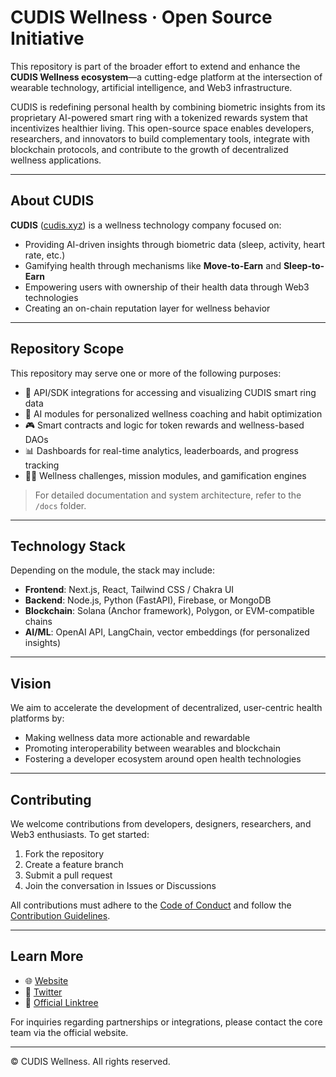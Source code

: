 # CUDIS Wellness · Open Source Initiative

This repository is part of the broader effort to extend and enhance the **CUDIS Wellness ecosystem**—a cutting-edge platform at the intersection of wearable technology, artificial intelligence, and Web3 infrastructure.

CUDIS is redefining personal health by combining biometric insights from its proprietary AI-powered smart ring with a tokenized rewards system that incentivizes healthier living. This open-source space enables developers, researchers, and innovators to build complementary tools, integrate with blockchain protocols, and contribute to the growth of decentralized wellness applications.

---

## About CUDIS

**CUDIS** ([cudis.xyz](https://www.cudis.xyz)) is a wellness technology company focused on:

- Providing AI-driven insights through biometric data (sleep, activity, heart rate, etc.)
- Gamifying health through mechanisms like **Move-to-Earn** and **Sleep-to-Earn**
- Empowering users with ownership of their health data through Web3 technologies
- Creating an on-chain reputation layer for wellness behavior

---

## Repository Scope

This repository may serve one or more of the following purposes:

- 🔗 API/SDK integrations for accessing and visualizing CUDIS smart ring data
- 🧠 AI modules for personalized wellness coaching and habit optimization
- 🎮 Smart contracts and logic for token rewards and wellness-based DAOs
- 📊 Dashboards for real-time analytics, leaderboards, and progress tracking
- 🏃‍♀️ Wellness challenges, mission modules, and gamification engines

> For detailed documentation and system architecture, refer to the `/docs` folder.

---

## Technology Stack

Depending on the module, the stack may include:

- **Frontend**: Next.js, React, Tailwind CSS / Chakra UI
- **Backend**: Node.js, Python (FastAPI), Firebase, or MongoDB
- **Blockchain**: Solana (Anchor framework), Polygon, or EVM-compatible chains
- **AI/ML**: OpenAI API, LangChain, vector embeddings (for personalized insights)

---

## Vision

We aim to accelerate the development of decentralized, user-centric health platforms by:

- Making wellness data more actionable and rewardable
- Promoting interoperability between wearables and blockchain
- Fostering a developer ecosystem around open health technologies

---

## Contributing

We welcome contributions from developers, designers, researchers, and Web3 enthusiasts. To get started:

1. Fork the repository
2. Create a feature branch
3. Submit a pull request
4. Join the conversation in Issues or Discussions

All contributions must adhere to the [Code of Conduct](./CODE_OF_CONDUCT.md) and follow the [Contribution Guidelines](./CONTRIBUTING.md).

---

## Learn More

- 🌐 [Website](https://www.cudis.xyz)
- 🧵 [Twitter](https://x.com/CudisWellness)
- 🔗 [Official Linktree](https://linktr.ee/cudis)

For inquiries regarding partnerships or integrations, please contact the core team via the official website.

---

© CUDIS Wellness. All rights reserved.
